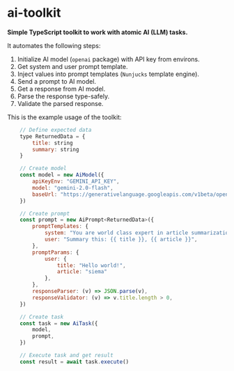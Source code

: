 # ai-toolkit

**Simple TypeScript toolkit to work with atomic AI (LLM) tasks.**

It automates the following steps:

1. Initialize AI model (`openai` package) with API key from environs.
2. Get system and user prompt template.
3. Inject values into prompt templates (`Nunjucks` template engine).
4. Send a prompt to AI model.
5. Get a response from AI model.
6. Parse the response type-safely.
7. Validate the parsed response.

This is the example usage of the toolkit:

```javascript
    // Define expected data
    type ReturnedData = {
        title: string
        summary: string
    }

    // Create model
    const model = new AiModel({
        apiKeyEnv: "GEMINI_API_KEY",
        model: "gemini-2.0-flash",
        baseUrl: "https://generativelanguage.googleapis.com/v1beta/openai/",
    })

    // Create prompt
    const prompt = new AiPrompt<ReturnedData>({
        promptTemplates: {
            system: "You are world class expert in article summarization.",
            user: "Summary this: {{ title }}, {{ article }}",
        },
        promptParams: {
            user: {
                title: "Hello world!",
                article: "siema"
            },
        },
        responseParser: (v) => JSON.parse(v),
        responseValidator: (v) => v.title.length > 0,
    })

    // Create task
    const task = new AiTask({
        model,
        prompt,
    })

    // Execute task and get result
    const result = await task.execute()
```
